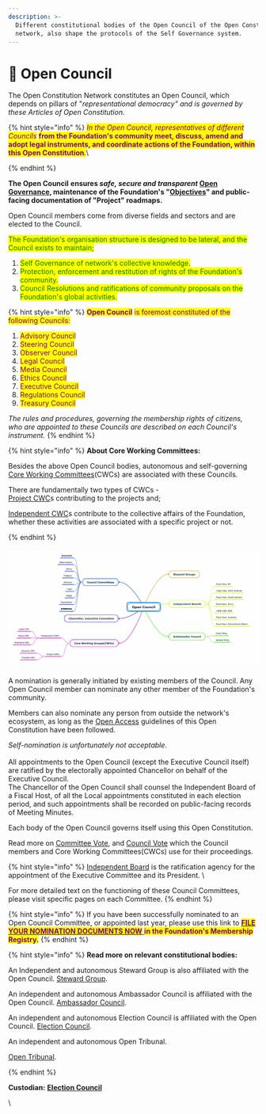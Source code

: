 ```yaml
---
description: >-
  Different constitutional bodies of the Open Council of the Open Constitution
  network, also shape the protocols of the Self Governance system.
---
```


# 🦉 Open Council

The Open Constitution Network constitutes an Open Council, which depends on pillars of "_representational democracy" and is governed by these Articles of Open Constitution._

{% hint style="info" %}
_<mark style="color:purple;">In the Open Council, representatives of different Councils</mark>_ <mark style="color:purple;"></mark><mark style="color:purple;">**from the Foundation's community meet, discuss, amend and adopt legal instruments, and coordinate actions of the Foundation, within this Open Constitution**</mark><mark style="color:purple;">.</mark>\

{% endhint %}

**The Open Council** **ensures **_**safe, secure and transparent**_ [**Open Governance**](../../charters/open-governance/)**, maintenance of the Foundation's "**[**Objectives**](../../articles/objectives.md)**" and public-facing documentation of "Project" roadmaps.**

Open Council members come from diverse fields and sectors and are elected to the Council.&#x20;

<mark style="color:green;">The Foundation's organisation structure is designed to be lateral, and the Council exists to maintain;</mark>

1. <mark style="color:green;">Self Governance of network's collective knowledge.</mark>
2. <mark style="color:green;">Protection, enforcement and restitution of rights of the Foundation's community.</mark>
3. <mark style="color:green;">Council Resolutions and ratifications of community proposals on the Foundation's global activities.</mark>

{% hint style="info" %}
<mark style="color:purple;">**Open Council**</mark> <mark style="color:purple;"></mark><mark style="color:purple;">is foremost constituted of the following Councils:</mark>



1. <mark style="color:purple;">Advisory Council</mark>&#x20;
2. <mark style="color:purple;">Steering Council</mark>
3. <mark style="color:purple;">Observer Council</mark>
4. <mark style="color:purple;">Legal Council</mark>
5. <mark style="color:purple;">Media Council</mark>
6. <mark style="color:purple;">Ethics Council</mark>
7. <mark style="color:purple;">Executive Council</mark>
8. <mark style="color:purple;">Regulations Council</mark>
9. <mark style="color:purple;">Treasury Council</mark>

_The rules and procedures, governing the membership rights of citizens, who are appointed to these Councils are described on each Council's instrument._&#x20;
{% endhint %}

{% hint style="info" %}
**About Core Working Committees:**

Besides the above Open Council bodies, autonomous and self-governing [Core Working Committees](../core-working-committee/)(CWCs) are associated with these Councils.&#x20;

There are fundamentally two types of CWCs - \
[Project CWC](../steering-council/project-cwcs/)s contributing to the projects and;

[Independent CWC](../core-working-committee/independent-cwcs.md)s contribute to the collective affairs of the Foundation, whether these activities are associated with a specific project or not.


{% endhint %}

&#x20;

![Representational Image of constitutional bodies, with inter-linkages w.r.t Open Council ](<../../.gitbook/assets/Image from iOS (1).jpg>)

A nomination is generally initiated by existing members of the Council. Any Open Council member can nominate any other member of the Foundation's community.&#x20;

Members can also nominate any person from outside the network's ecosystem, as long as the [Open Access](../../charters/open-access-charter.md) guidelines of this Open Constitution have been followed.

_Self-nomination is unfortunately not acceptable_.  \
\
All appointments to the Open Council (except the Executive Council itself) are ratified by the electorally appointed Chancellor on behalf of the Executive Council. \
The Chancellor of the Open Council shall counsel the Independent Board of a Fiscal Host, of all the Local appointments constituted in each election period, and such appointments shall be recorded on public-facing records of Meeting Minutes.&#x20;

Each body of the Open Council governs itself using this Open Constitution.&#x20;

Read more on [Committee Vote](../../charters/open-ballot/committee-vote.md), and [Council Vote](../../charters/open-ballot/open-council-vote.md) which the Council members and Core Working Committees(CWCs) use for their proceedings.

{% hint style="info" %}
&#x20;[Independent Board](../../charters/independent-board.md) is the ratification agency for the appointment of the Executive Committee and its President. \


For more detailed text on the functioning of these Council Committees, please visit specific pages on each Committee.
{% endhint %}

{% hint style="info" %}
If you have been successfully nominated to an Open Council Committee, or appointed last year, please use this link to [<mark style="color:purple;">**FILE YOUR NOMINATION DOCUMENTS NOW**</mark> ](https://share.hsforms.com/1bhIlvatsSpmJO9ApiMMkyg3xaqh)<mark style="color:purple;">**in the Foundation's Membership Registry.**</mark>
{% endhint %}

{% hint style="info" %}
**Read more on relevant constitutional bodies:**

An Independent and autonomous Steward Group is also affiliated with the Open Council.   [Steward Group](../steward-group.md).

An independent and autonomous Ambassador Council is affiliated with the Open Council. [Ambassador Council](../ambassador-council.md).

An independent and autonomous Election Council is affiliated with the Open Council. [Election Council](../election-council.md).

An independent and autonomous Open Tribunal.

[Open Tribunal](../open-tribunal.md).


{% endhint %}



**Custodian:** [**Election Council**](../election-council.md)

\
